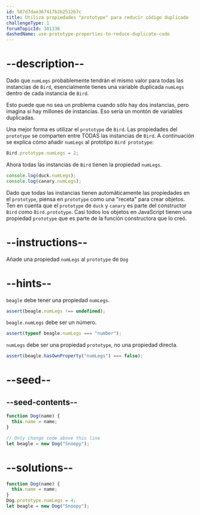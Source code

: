 ```yaml
---
id: 587d7dae367417b2b2512b7c
title: Utiliza propiedades "prototype" para reducir código duplicado
challengeType: 1
forumTopicId: 301336
dashedName: use-prototype-properties-to-reduce-duplicate-code
---
```


# --description--

Dado que `numLegs` probablemente tendrán el mismo valor para todas las instancias de `Bird`, esencialmente tienes una variable duplicada `numLegs` dentro de cada instancia de `Bird`.

Esto puede que no sea un problema cuando sólo hay dos instancias, pero imagina si hay millones de instancias. Eso sería un montón de variables duplicadas.

Una mejor forma es utilizar el `prototype` de `Bird`. Las propiedades del `prototype` se comparten entre TODAS las instancias de `Bird`. A continuación se explica cómo añadir `numLegs` al prototipo `Bird prototype`:

```js
Bird.prototype.numLegs = 2;
```

Ahora todas las instancias de `Bird` tienen la propiedad `numLegs`.

```js
console.log(duck.numLegs);
console.log(canary.numLegs);
```

Dado que todas las instancias tienen automáticamente las propiedades en el `prototype`, piensa en `prototype` como una "receta" para crear objetos. Ten en cuenta que el `prototype` de `duck` y `canary` es parte del constructor `Bird` como `Bird.prototype`. Casi todos los objetos en JavaScript tienen una propiedad `prototype` que es parte de la función constructora que lo creó.

# --instructions--

Añade una propiedad `numLegs` al `prototype` de `Dog`

# --hints--

`beagle` debe tener una propiedad `numLegs`.

```js
assert(beagle.numLegs !== undefined);
```

`beagle.numLegs` debe ser un número.

```js
assert(typeof beagle.numLegs === "number");
```

`numLegs` debe ser una propiedad `prototype`, no una propiedad directa.

```js
assert(beagle.hasOwnProperty("numLegs") === false);
```

# --seed--

## --seed-contents--

```js
function Dog(name) {
  this.name = name;
}

// Only change code above this line
let beagle = new Dog("Snoopy");
```

# --solutions--

```js
function Dog(name) {
  this.name = name;
}
Dog.prototype.numLegs = 4;
let beagle = new Dog("Snoopy");
```
